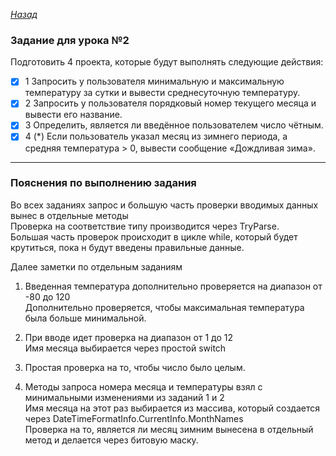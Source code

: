 ﻿*[Назад](./../README.md)*  
  
### Задание для урока №2  
  
Подготовить 4 проекта, которые будут выполнять следующие действия:

- [X] 1 Запросить у пользователя минимальную и максимальную температуру за сутки и вывести среднесуточную температуру.  
- [X] 2 Запросить у пользователя порядковый номер текущего месяца и вывести его название.  
- [X] 3 Определить, является ли введённое пользователем число чётным.  
- [X] 4 (*) Если пользователь указал месяц из зимнего периода, а средняя температура > 0, вывести сообщение «Дождливая зима».  
  
---  
  
### Пояснения по выполнению задания  

Во всех заданиях запрос и большую часть проверки вводимых данных вынес в отдельные методы  
Проверка на соответствие типу производится через TryParse.  
Большая часть проверок происходит в цикле while, который будет крутиться, пока н будут введены правильные данные.  
  
Далее заметки по отдельным заданиям  
  
1) Введенная температура дополнительно проверяется на диапазон от -80 до 120  
Дополнительно проверяется, чтобы максимальная температура была больше минимальной.  
  
2) При вводе идет проверка на диапазон от 1 до 12  
Имя месяца выбирается через простой switch  
  
3) Простая проверка на то, чтобы число было целым.  
  
4) Методы запроса номера месяца и температуры взял с минимальными изменениями из заданий 1 и 2  
Имя месяца на этот раз выбирается из массива, который создается через DateTimeFormatInfo.CurrentInfo.MonthNames  
Проверка на то, является ли месяц зимним вынесена в отдельный метод и делается через битовую маску.  
  
